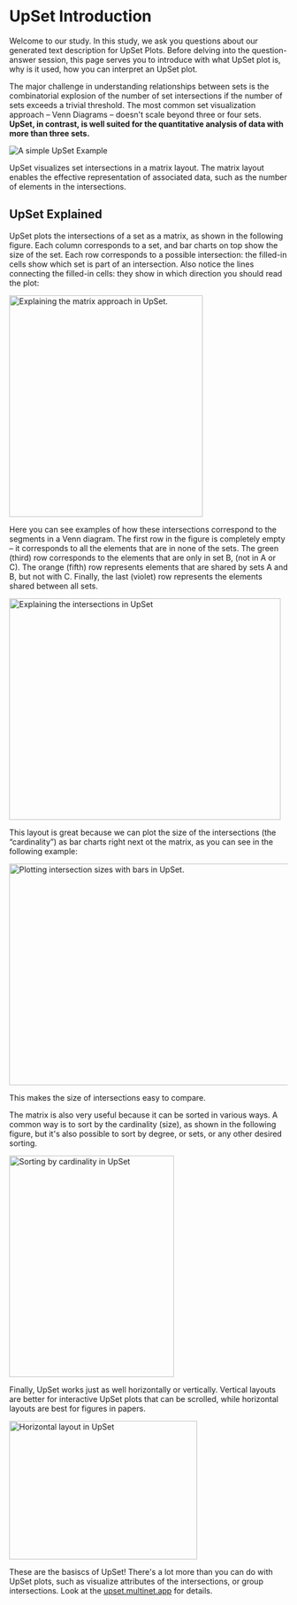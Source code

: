# UpSet Introduction

Welcome to our study. In this study, we ask you questions about our generated text description for UpSet Plots. Before delving into the question-answer session, this page serves you to introduce with what UpSet plot is, why is it used, how you can interpret an UpSet plot.
 
The major challenge in understanding relationships between sets is the combinatorial explosion of the number of set intersections if the number of sets exceeds a trivial threshold. The most common set visualization approach – Venn Diagrams – doesn't scale beyond three or four sets. **UpSet, in contrast, is well suited for the quantitative analysis of data with more than three sets.** 


![A simple UpSet Example](./assets/upsetr.png)

UpSet visualizes set intersections in a matrix layout. The matrix layout enables the effective representation of associated data, such as the number of elements in the intersections.



<!-- ## When should you use UpSet?

**UpSet works best for set data with more than three and less than about 30 sets**.

**UpSet is well suited for analyzing distributions and properties of many items**. Items are abstracted away as “counts”, though attributes of the items can be visualized in integrated or adjacenct plots. If you want to see individual items in your set, you should probably go with a [Euler Diagram](https://de.wikipedia.org/wiki/Datei:British_Isles_Euler_diagram_15.svg).

**UpSet shines when you want to look at all combinations of how sets intersect.**. If you want to look at pairwise intersections between sets, some sort of co-occurence matrix might be a better choice. 

Also take a look at the [Nature Methods Points of View article](https://www.nature.com/articles/nmeth.3033) discussing these trade-offs.  -->
 

## UpSet Explained

UpSet plots the intersections of a set as a matrix, as shown in the following figure. Each column corresponds to a set, and bar charts on top show the size of the set. Each row corresponds to a possible intersection: the filled-in cells show which set is part of an intersection. Also notice the lines connecting the filled-in cells: they show in which direction you should read the plot: 

<img style="width: 350px; height: 400px" class="centered-image" src="./assets/concept_1_matrix.svg" alt="Explaining the matrix approach in UpSet.">

Here you can see examples of how these intersections correspond to the segments in a Venn diagram. The first row in the figure is completely empty – it corresponds to all the elements that are in none of the sets. The green (third) row corresponds to the elements that are only in set B, (not in A or C). The orange (fifth) row represents elements that are shared by sets A and B, but not with C. Finally, the last (violet) row represents the elements shared between all sets. 

<img style="height: 400px; width: 490.5px" class="centered-image" src="./assets/concept_2_intersections.svg" alt="Explaining the intersections in UpSet">

This layout is great because we can plot the size of the intersections (the “cardinality”) as bar charts right next ot the matrix, as you can see in the following example: 

<img style="height: 400px; width: 531.8px" class="centered-image" src="./assets/concept_3_cardinality.svg" alt="Plotting intersection sizes with bars in UpSet.">

This makes the size of intersections easy to compare. 

The matrix is also very useful because it can be sorted in various ways. A common way is to sort by the cardinality (size), as shown in the following figure, but it's also possible to sort by degree, or sets, or any other desired sorting. 

<img style="height: 400px; width: 298.4px" class="centered-image" src="./assets/concept_4_sorting.svg" alt="Sorting by cardinality in UpSet">

Finally, UpSet works just as well horizontally or vertically. Vertical layouts are better for interactive UpSet plots that can be scrolled, while horizontal layouts are best for figures in papers. 

<img style="height: 250px; width: 340.3px" class="centered-image" src="./assets/concept_5_horizontal.svg" alt="Horizontal layout in UpSet">


These are the basiscs of UpSet! There's a lot more than you can do with UpSet plots, such as visualize attributes of the intersections, or group intersections. Look at the [upset.multinet.app](https://upset.multinet.app/) for details.
 

<!-- ## Interpreting UpSet Plots

UpSet Plots are generally easy to read. There is one important caveat though: **you should be careful about interpreting data where the size of the sets is very different.**  Look at the following example: 

![UpSet and unequal set sizes.](./assets/unequal_set_size.png)

Here' we're looking at movie genres, and it looks like the 2-set combination of “Drama” and “Comedy” is the largest two-set intersection. While this is a correct obervation it seems odd: dramas and comedy don't seem to go together all that well. What we're seeing here is an effect of the large size of the “Drama” and “Comedy” sets. Compared to the “Children“ and “Documentary” sets, those two sets are huge. To understand this, it's important to also look at the set sizes, and hence **no upset plot should omit the visualization of set sizes**. The above example shows another metric that can be used to interprete this: the “Deviation” (orange and blue bars) that indicate how much an intersection deviates from the expected size if we assumed that set membership were random. We see that the comedy-drama intersection is actually much smaller than it should be if the data were random.


## UpSet vs. Venn Diagrams


Venn diagrams are not suitable to visualize intersections of more than three or four sets. The figure below shows an example of a six-set venn diagram [published in Nature](https://www.nature.com/nature/journal/v488/n7410/full/nature11241.html) that shows the relationship between the banana's genome and the genome of five other species by visualizing which genes are shared between the plant species.

![The six set banana venn diagram.](./assets/banana.png)

While this figure looks fun, it is not a useful visualization. Try to extract any information from it. It's really hard to trace which intersection involves which sets. It's not obvious which is the biggest intersection from the visualization – you have to read the labels one by one. 

You might ask, how does the banana venn diagram look in UpSet? Here you go:
![UpSet showing the banana data.](./assets/upsetr-banana.png)

It is a little hard to read because the figure is rather small. But we can simply remove the small intersections, and we get a nice plot that shows us the main features of the data:

![UpSet showing the bana data with small intersections removed. ](./assets/upsetr-banana_clipped.png)

Notice how easy it is to see trends: the vast majority of genes is shared between all plants, as highlighted in the next figure:

![UpSet showing the banana data with highlight on largest intersection, which includes all sets.](./assets/upset_genome_top.png)

Similarily, the first three species (Oryza_sativa, Sorghum_bicolor, and Brachypodium_distachyon) seem to be highly related, as all of them are part of the top-three intersections. In contrast, the sixth species (Phoenix dactylifera) seems to be most different from the others, as it only again is part of the sixth-largest intersection.

![UpSet showing the banana data with highlight on the first three sets, and on the intersection of the date with the rest.](./assets/upset_genome_top-3.png)

Such an analysis is almost impossible with a Venn diagram!  -->


<!-- ## Frequently Asked Questions

- _How can I create high-resolution UpSet plots for a paper or other publication?_  

    There are three options:

    - If you prefer to use the interactive web-based version you can print an interactive UpSet plot to a PDF and edit the PDF with a vector editing software such as Adobe Illustrator.
    - You can create an exportable figure to generate a plot using a programming language such as R or Python. 
    - You can create a static figure using, e.g., the R-Shiny versions of Upset. 

    To explore all of these options, please refer to the [implementations page](/implementations/).

- _Can I show attributes of the intersections?_ 

    Yes, [most implementations](/implementations/) support visualizing attributes in some way.

- _Can I export the elements in a particular intersection?_

    Yes, but to our knowledge, only the interactive [UpSet 2](/upset/#upset2) version supports this.  -->